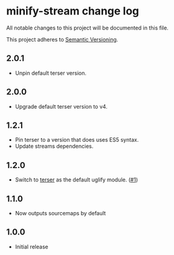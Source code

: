 # minify-stream change log

All notable changes to this project will be documented in this file.

This project adheres to [Semantic Versioning](http://semver.org/).

## 2.0.1
* Unpin default terser version.

## 2.0.0
* Upgrade default terser version to v4.

## 1.2.1
* Pin terser to a version that does uses ES5 syntax.
* Update streams dependencies.

## 1.2.0
* Switch to [terser](https://github.com/fabiosantoscode/terser) as the default uglify module. ([#1](https://github.com/goto-bus-stop/minify-stream/pull/1))

## 1.1.0
* Now outputs sourcemaps by default

## 1.0.0
* Initial release
